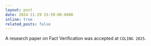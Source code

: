 ```yaml
---
layout: post
date: 2024-11-29 15:59:00-0400
inline: true
related_posts: false
---
```

A research paper on Fact Verification was accepted at `COLING 2025`.
